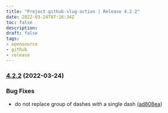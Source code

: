 ```yaml
---
title: "Project github-slug-action | Release 4.2.2"
date: 2022-03-24T07:16:34Z
toc: false
description: 
draft: false
tags:
- opensource
- github
- release
---
```

### [4.2.2](https://github.com/rlespinasse/github-slug-action/compare/4.2.1...4.2.2) (2022-03-24)


### Bug Fixes

* do not replace group of dashes with a single dash ([ad808ea](https://github.com/rlespinasse/github-slug-action/commit/ad808ea8b29ef8666287403953bec2f1607dfb97))



